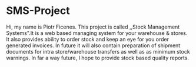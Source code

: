 # SMS-Project

Hi, my name is Piotr Ficenes. This project is called ,,Stock Management Systems".It is a web based managing system for your warehouse & stores.
It also provides ability to order stock and keep an eye for you order generated invoices.
In future it will also contain preparation of shipment documents for intra store/warehouse transfers as well as as minimum stock warnings.
In far a way future, I hope to provide stock based quality reports.
